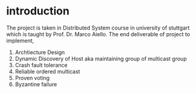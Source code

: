 # introduction
The project is taken in Distributed System course in university of stuttgart which is taught by Prof. Dr. Marco Aiello. The end deliverable of project to implement,
 1. Archtiecture Design
 2. Dynamic Discovery of Host aka maintaining group of multicast group
 3. Crash fault tolerance
 4. Reliable ordered multicast
 5. Proven voting 
 6. Byzantine failure 

